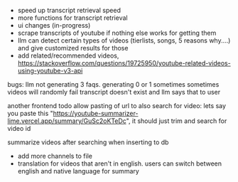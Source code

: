 -  speed up transcript retrieval speed
-  more functions for transcript retrieval
- ui changes (in-progress)
- scrape transcripts of youtube if nothing else works for getting them
- llm can detect certain types of videos (tierlists, songs, 5 reasons why....) and give customized results for those
- add related/recommended videos, https://stackoverflow.com/questions/19725950/youtube-related-videos-using-youtube-v3-api

bugs:
llm not generating 3 faqs. generating 0 or 1 sometimes
sometimes videos will randomly fail
transcript doesn't exist and llm says that to user


another frontend todo
allow pasting of url to also search for video:
lets say you paste this "https://youtube-summarizer-lime.vercel.app/summary/GuSc2oKTeDc", it should just trim and search for video id


summarize videos after searching when inserting to db


- add more channels to file
- translation for videos that aren't in english. users can switch between english and native language for summary